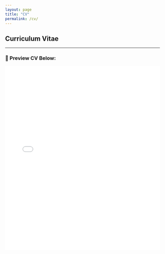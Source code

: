 ```yaml
---
layout: page
title: "CV"
permalink: /cv/
---
```


## Curriculum Vitae

---

### 📄 Preview CV Below:
<iframe src="/assets/Sabari_CV_06012025.pdf#toolbar=0" width="100%" height="600px" style="border: none;"></iframe>